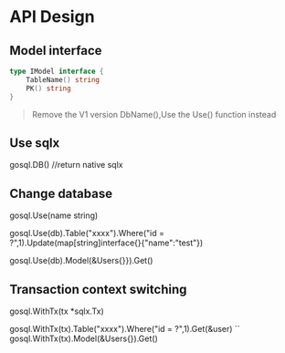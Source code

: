 # API Design

## Model interface
```go
type IModel interface {
	TableName() string
	PK() string
}
```

> Remove the V1 version DbName(),Use the Use() function instead

## Use sqlx
gosql.DB() //return native sqlx

## Change database
gosql.Use(name string) 

gosql.Use(db).Table("xxxx").Where("id = ?",1).Update(map[string]interface{}{"name":"test"})

gosql.Use(db).Model(&Users{}}).Get()

## Transaction context switching
gosql.WithTx(tx *sqlx.Tx)

gosql.WithTx(tx).Table("xxxx").Where("id = ?",1).Get(&user)
``
gosql.WithTx(tx).Model(&Users{}).Get()

